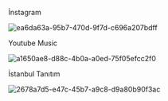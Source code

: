 

İnstagram

![ea6da63a-95b7-470d-9f7d-c696a207bdff](https://github.com/danielakbulut/mobilodev_/assets/152086868/f95a0b5f-d99e-42d7-bcce-dd3c98491f5c)



Youtube Music


![a1650ae8-d88c-4b0a-a0ed-75f05efcc2f0](https://github.com/danielakbulut/mobilodev_/assets/152086868/1d7996d4-669f-42e9-96b3-2ba0e7587879)


İstanbul Tanıtım

![2678a7d5-e47c-45b7-a9c8-d9a80b90f3ac](https://github.com/danielakbulut/mobilodev_/assets/152086868/b9f1771b-c9ad-4e23-b2eb-85458cb4be28)

